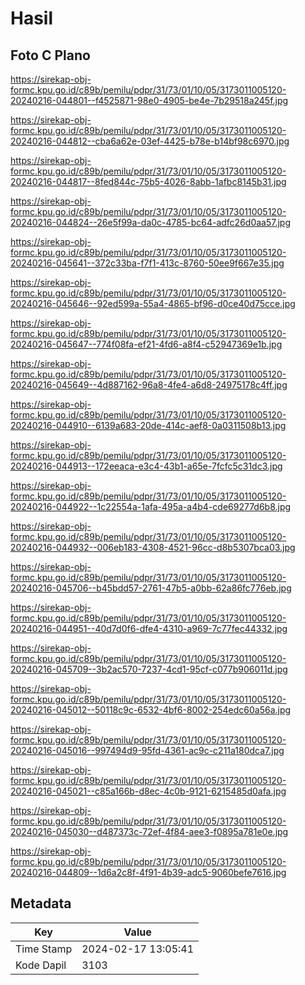 # Hasil

## Foto C Plano

https://sirekap-obj-formc.kpu.go.id/c89b/pemilu/pdpr/31/73/01/10/05/3173011005120-20240216-044801--f4525871-98e0-4905-be4e-7b29518a245f.jpg

https://sirekap-obj-formc.kpu.go.id/c89b/pemilu/pdpr/31/73/01/10/05/3173011005120-20240216-044812--cba6a62e-03ef-4425-b78e-b14bf98c6970.jpg

https://sirekap-obj-formc.kpu.go.id/c89b/pemilu/pdpr/31/73/01/10/05/3173011005120-20240216-044817--8fed844c-75b5-4026-8abb-1afbc8145b31.jpg

https://sirekap-obj-formc.kpu.go.id/c89b/pemilu/pdpr/31/73/01/10/05/3173011005120-20240216-044824--26e5f99a-da0c-4785-bc64-adfc26d0aa57.jpg

https://sirekap-obj-formc.kpu.go.id/c89b/pemilu/pdpr/31/73/01/10/05/3173011005120-20240216-045641--372c33ba-f7f1-413c-8760-50ee9f667e35.jpg

https://sirekap-obj-formc.kpu.go.id/c89b/pemilu/pdpr/31/73/01/10/05/3173011005120-20240216-045646--92ed599a-55a4-4865-bf96-d0ce40d75cce.jpg

https://sirekap-obj-formc.kpu.go.id/c89b/pemilu/pdpr/31/73/01/10/05/3173011005120-20240216-045647--774f08fa-ef21-4fd6-a8f4-c52947369e1b.jpg

https://sirekap-obj-formc.kpu.go.id/c89b/pemilu/pdpr/31/73/01/10/05/3173011005120-20240216-045649--4d887162-96a8-4fe4-a6d8-24975178c4ff.jpg

https://sirekap-obj-formc.kpu.go.id/c89b/pemilu/pdpr/31/73/01/10/05/3173011005120-20240216-044910--6139a683-20de-414c-aef8-0a0311508b13.jpg

https://sirekap-obj-formc.kpu.go.id/c89b/pemilu/pdpr/31/73/01/10/05/3173011005120-20240216-044913--172eeaca-e3c4-43b1-a65e-7fcfc5c31dc3.jpg

https://sirekap-obj-formc.kpu.go.id/c89b/pemilu/pdpr/31/73/01/10/05/3173011005120-20240216-044922--1c22554a-1afa-495a-a4b4-cde69277d6b8.jpg

https://sirekap-obj-formc.kpu.go.id/c89b/pemilu/pdpr/31/73/01/10/05/3173011005120-20240216-044932--006eb183-4308-4521-96cc-d8b5307bca03.jpg

https://sirekap-obj-formc.kpu.go.id/c89b/pemilu/pdpr/31/73/01/10/05/3173011005120-20240216-045706--b45bdd57-2761-47b5-a0bb-62a86fc776eb.jpg

https://sirekap-obj-formc.kpu.go.id/c89b/pemilu/pdpr/31/73/01/10/05/3173011005120-20240216-044951--40d7d0f6-dfe4-4310-a969-7c77fec44332.jpg

https://sirekap-obj-formc.kpu.go.id/c89b/pemilu/pdpr/31/73/01/10/05/3173011005120-20240216-045709--3b2ac570-7237-4cd1-95cf-c077b906011d.jpg

https://sirekap-obj-formc.kpu.go.id/c89b/pemilu/pdpr/31/73/01/10/05/3173011005120-20240216-045012--50118c9c-6532-4bf6-8002-254edc60a56a.jpg

https://sirekap-obj-formc.kpu.go.id/c89b/pemilu/pdpr/31/73/01/10/05/3173011005120-20240216-045016--997494d9-95fd-4361-ac9c-c211a180dca7.jpg

https://sirekap-obj-formc.kpu.go.id/c89b/pemilu/pdpr/31/73/01/10/05/3173011005120-20240216-045021--c85a166b-d8ec-4c0b-9121-6215485d0afa.jpg

https://sirekap-obj-formc.kpu.go.id/c89b/pemilu/pdpr/31/73/01/10/05/3173011005120-20240216-045030--d487373c-72ef-4f84-aee3-f0895a781e0e.jpg

https://sirekap-obj-formc.kpu.go.id/c89b/pemilu/pdpr/31/73/01/10/05/3173011005120-20240216-044809--1d6a2c8f-4f91-4b39-adc5-9060befe7616.jpg


## Metadata

| Key        | Value               |
| ---------- | ------------------- |
| Time Stamp | 2024-02-17 13:05:41 |
| Kode Dapil | 3103                |



